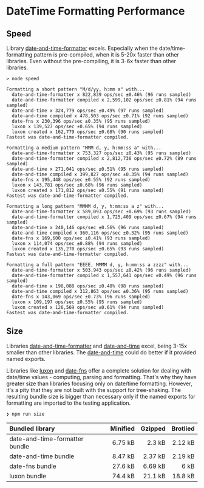 # DateTime Formatting Performance 

## Speed

Library [date-and-time-formatter] excels. Especially when the date/time-formatting pattern is pre-compiled, when it is 5-20x faster than other libraries. Even without the pre-compiling, it is 3-6x faster than other libraries.

    > node speed

    Formatting a short pattern "M/d/yy, h:mm a" with...
      date-and-time-formatter x 822,839 ops/sec ±0.46% (96 runs sampled)
      date-and-time-formatter compiled x 2,599,102 ops/sec ±0.81% (94 runs sampled)
      date-and-time x 324,779 ops/sec ±0.49% (97 runs sampled)
      date-and-time compiled x 478,503 ops/sec ±0.71% (92 runs sampled)
      date-fns x 230,396 ops/sec ±0.35% (95 runs sampled)
      luxon x 139,527 ops/sec ±0.65% (94 runs sampled)
      luxon created x 162,779 ops/sec ±0.68% (90 runs sampled)
    Fastest was date-and-time-formatter compiled.

    Formatting a medium pattern "MMM d, y, h:mm:ss a" with...
      date-and-time-formatter x 753,327 ops/sec ±0.43% (95 runs sampled)
      date-and-time-formatter compiled x 2,812,736 ops/sec ±0.72% (89 runs sampled)
      date-and-time x 271,041 ops/sec ±0.51% (95 runs sampled)
      date-and-time compiled x 399,827 ops/sec ±0.35% (94 runs sampled)
      date-fns x 195,448 ops/sec ±0.55% (92 runs sampled)
      luxon x 143,781 ops/sec ±0.68% (96 runs sampled)
      luxon created x 171,812 ops/sec ±0.55% (91 runs sampled)
    Fastest was date-and-time-formatter compiled.

    Formatting a long pattern "MMMM d, y, h:mm:ss a z" with...
      date-and-time-formatter x 589,093 ops/sec ±0.69% (93 runs sampled)
      date-and-time-formatter compiled x 1,725,409 ops/sec ±0.67% (94 runs sampled)
      date-and-time x 240,146 ops/sec ±0.56% (96 runs sampled)
      date-and-time compiled x 360,116 ops/sec ±0.32% (95 runs sampled)
      date-fns x 169,600 ops/sec ±0.41% (93 runs sampled)
      luxon x 114,074 ops/sec ±0.88% (94 runs sampled)
      luxon created x 135,270 ops/sec ±0.65% (93 runs sampled)
    Fastest was date-and-time-formatter compiled.

    Formatting a full pattern "EEEE, MMMM d, y, h:mm:ss a zzzz" with...
      date-and-time-formatter x 503,943 ops/sec ±0.42% (96 runs sampled)
      date-and-time-formatter compiled x 1,557,641 ops/sec ±0.49% (96 runs sampled)
      date-and-time x 198,088 ops/sec ±0.48% (98 runs sampled)
      date-and-time compiled x 312,863 ops/sec ±0.36% (95 runs sampled)
      date-fns x 143,069 ops/sec ±0.73% (96 runs sampled)
      luxon x 109,197 ops/sec ±0.55% (95 runs sampled)
      luxon created x 126,569 ops/sec ±0.61% (94 runs sampled)
    Fastest was date-and-time-formatter compiled.

## Size

Libraries [date-and-time-formatter] and [date-and-time] excel, being 3-15x smaller than other libraries. The [date-and-time] could do better if it provided named exports.

Libraries like [luxon] and [date-fns] offer a complete solution for dealing with date/time values - computing, parsing and formatting. That's why they have greater size than libraries focusing only on date/time formatting. However, it's a pity that they are not built with the support for tree-shaking. The resulting bundle size is bigger than necessary only if the named exports for formatting are imported to the testing application.

    ❯ npm run size

| Bundled library                | Minified | Gzipped | Brotlied |
|:-------------------------------|---------:|--------:|---------:|
| date-and-time-formatter bundle |  6.75 kB |  2.3 kB |  2.12 kB |
| date-and-time bundle           |  8.47 kB | 2.37 kB |  2.19 kB |
| date-fns bundle                |  27.6 kB | 6.69 kB |     6 kB |
| luxon bundle                   |  74.4 kB | 21.1 kB |  18.8 kB |

[date-and-time-formatter]: https://github.com/prantlf/date-and-time-formatter
[date-and-time]: https://github.com/knowledgecode/date-and-time
[date-fns]: https://github.com/date-fns/date-fns
[luxon]: https://moment.github.io/luxon/

